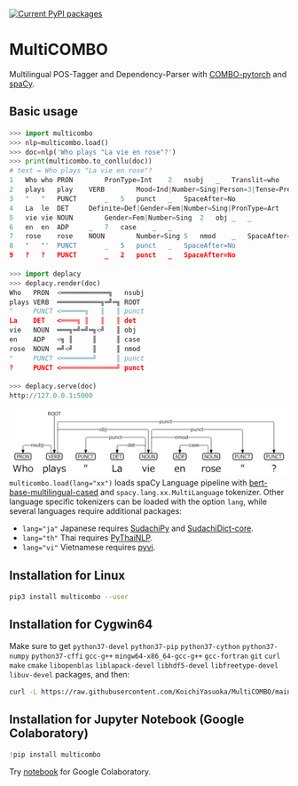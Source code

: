 [![Current PyPI packages](https://badge.fury.io/py/multicombo.svg)](https://pypi.org/project/multicombo/)

# MultiCOMBO

Multilingual POS-Tagger and Dependency-Parser with [COMBO-pytorch](https://gitlab.clarin-pl.eu/syntactic-tools/combo) and [spaCy](https://spacy.io).

## Basic usage

```py
>>> import multicombo
>>> nlp=multicombo.load()
>>> doc=nlp('Who plays "La vie en rose"?')
>>> print(multicombo.to_conllu(doc))
# text = Who plays "La vie en rose"?
1	Who	who	PRON		PronType=Int	2	nsubj	_	Translit=who
2	plays	play	VERB		Mood=Ind|Number=Sing|Person=3|Tense=Pres|VerbForm=Fin	0	root	_	_
3	"	"	PUNCT		_	5	punct	_	SpaceAfter=No
4	La	le	DET		Definite=Def|Gender=Fem|Number=Sing|PronType=Art	5	det	_	Translit=la
5	vie	vie	NOUN		Gender=Fem|Number=Sing	2	obj	_	_
6	en	en	ADP		_	7	case	_	_
7	rose	rose	NOUN		Number=Sing	5	nmod	_	SpaceAfter=No
8	"	"'	PUNCT		_	5	punct	_	SpaceAfter=No
9	?	?	PUNCT		_	2	punct	_	SpaceAfter=No

>>> import deplacy
>>> deplacy.render(doc)
Who   PRON  <════════════╗   nsubj
plays VERB  ═══════════╗═╝═╗ ROOT
"     PUNCT <══════╗   ║   ║ punct
La    DET   <════╗ ║   ║   ║ det
vie   NOUN  ═══╗═╝═╝═╗<╝   ║ obj
en    ADP   <╗ ║     ║     ║ case
rose  NOUN  ═╝<╝     ║     ║ nmod
"     PUNCT <════════╝     ║ punct
?     PUNCT <══════════════╝ punct

>>> deplacy.serve(doc)
http://127.0.0.1:5000
```
![trial.svg](https://raw.githubusercontent.com/KoichiYasuoka/MultiCOMBO/main/trial.png)
`multicombo.load(lang="xx")` loads spaCy Language pipeline with [bert-base-multilingual-cased](https://huggingface.co/bert-base-multilingual-cased) and `spacy.lang.xx.MultiLanguage` tokenizer. Other language specific tokenizers can be loaded with the option `lang`, while several languages require additional packages:
* `lang="ja"` Japanese requires [SudachiPy](https://pypi.org/project/SudachiPy/) and [SudachiDict-core](https://pypi.org/project/SudachiDict-core/).
* `lang="th"` Thai requires [PyThaiNLP](https://pypi.org/project/pythainlp/).
* `lang="vi"` Vietnamese requires [pyvi](https://pypi.org/project/pyvi/).

## Installation for Linux

```sh
pip3 install multicombo --user
```

## Installation for Cygwin64

Make sure to get `python37-devel` `python37-pip` `python37-cython` `python37-numpy` `python37-cffi` `gcc-g++` `mingw64-x86_64-gcc-g++` `gcc-fortran` `git` `curl` `make` `cmake` `libopenblas` `liblapack-devel` `libhdf5-devel` `libfreetype-devel` `libuv-devel` packages, and then:
```sh
curl -L https://raw.githubusercontent.com/KoichiYasuoka/MultiCOMBO/main/cygwin64.sh | sh
```

## Installation for Jupyter Notebook (Google Colaboratory)

```py
!pip install multicombo
```

Try [notebook](https://colab.research.google.com/github/KoichiYasuoka/MultiCOMBO/blob/main/multicombo.ipynb) for Google Colaboratory.

